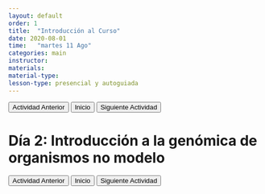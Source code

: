 ```yaml
---
layout: default
order: 1
title:  "Introducción al Curso"
date: 2020-08-01
time:   "martes 11 Ago"
categories: main
instructor: 
materials: 
material-type: 
lesson-type: presencial y autoguiada
---
```


<a href=""><button>Actividad Anterior</button></a>		<a href="https://pesalerno.github.io/seminario2020/"><button>Inicio</button></a>    <a href="https://pesalerno.github.io/seminario2020/main/2020/06/02/3_poblacional.html"><button>Siguiente Actividad</button></a>

# Día 2: Introducción a la genómica de organismos no modelo

<a href=""><button>Actividad Anterior</button></a>		<a href="https://pesalerno.github.io/seminario2020/"><button>Inicio</button></a>    <a href="https://pesalerno.github.io/seminario2020/main/2020/06/02/3_poblacional.html"><button>Siguiente Actividad</button></a>
